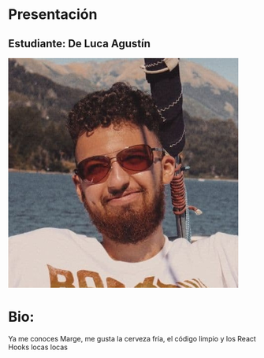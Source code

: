 # Presentación

## Estudiante: De Luca Agustín

![mi foto](profilepic.jpg)

# Bio:

Ya me conoces Marge, me gusta la cerveza fría, el código limpio y los React Hooks locas locas